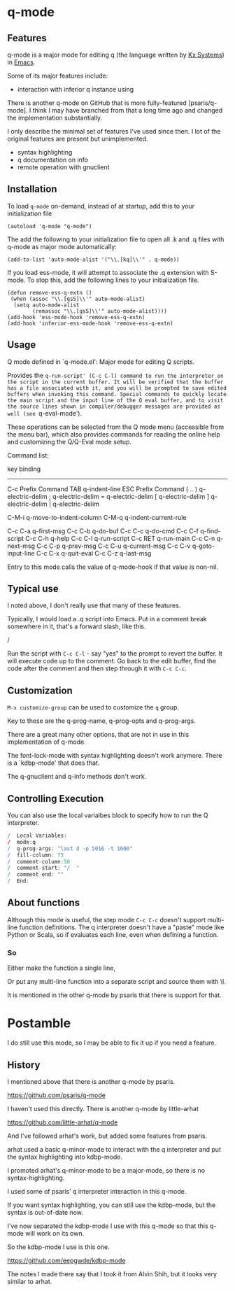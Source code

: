 # q-mode

## Features

q-mode is a major mode for editing q (the language written by [Kx Systems](http://www.kx.com)) in [Emacs](https://www.gnu.org/software/emacs/).

Some of its major features include:
- interaction with inferior q instance using

There is another q-mode on GitHub that is more fully-featured
[psaris/q-mode]. I think I may have branched from that a long time ago
and changed the implementation substantially.

I only describe the minimal set of features I've used since then. I
lot of the original features are present but unimplemented.

- syntax highlighting
- q documentation on info
- remote operation with gnuclient 
  

## Installation

To load `q-mode` on-demand, instead of at startup, add this to your
initialization file

```elisp
(autoload 'q-mode "q-mode")
```
The add the following to your initialization file to open all .k
and .q files with q-mode as major mode automatically:

```elisp
(add-to-list 'auto-mode-alist '("\\.[kq]\\'" . q-mode))
```

If you load ess-mode, it will attempt to associate the .q extension
with S-mode.  To stop this, add the following lines to your
initialization file.

```elisp
(defun remove-ess-q-extn ()
 (when (assoc "\\.[qsS]\\'" auto-mode-alist)
  (setq auto-mode-alist
        (remassoc "\\.[qsS]\\'" auto-mode-alist))))
(add-hook 'ess-mode-hook 'remove-ess-q-extn)
(add-hook 'inferior-ess-mode-hook 'remove-ess-q-extn)
```

## Usage

Q mode defined in `q-mode.el':
Major mode for editing Q scripts.

Provides the `q-run-script' (C-c C-l) command to run the interpreter
on the script in the current buffer. It will be verified that the buffer has a
file associated with it, and you will be prompted to save edited buffers when
invoking this command. Special commands to quickly locate the main script and
the input line of the Q eval buffer, and to visit the source lines shown in
compiler/debugger messages are provided as well (see `q-eval-mode').

These operations can be selected from the Q mode menu (accessible from
the menu bar), which also provides commands for reading the online
help and customizing the Q/Q-Eval mode setup.

Command list:

key             binding
---             -------

C-c		Prefix Command
TAB		q-indent-line
ESC		Prefix Command
( .. )		q-electric-delim
;		q-electric-delim
=		q-electric-delim
[		q-electric-delim
]		q-electric-delim
|		q-electric-delim

C-M-i		q-move-to-indent-column
C-M-q		q-indent-current-rule

C-c C-a		q-first-msg
C-c C-b		q-do-buf
C-c C-c		q-do-cmd
C-c C-f		q-find-script
C-c C-h		q-help
C-c C-l		q-run-script
C-c RET		q-run-main
C-c C-n		q-next-msg
C-c C-p		q-prev-msg
C-c C-u		q-current-msg
C-c C-v		q-goto-input-line
C-c C-x		q-quit-eval
C-c C-z		q-last-msg


Entry to this mode calls the value of q-mode-hook if that value is
non-nil.

## Typical use

I noted above, I don't really use that many of these features.

Typically, I would load a .q script into Emacs. Put in a comment
break somewhere in it, that's a forward slash, like this.

/ 

Run the script with `C-c C-l` - say "yes" to the prompt to revert the buffer. It
will execute code up to the comment. Go back to the edit buffer, find
the code after the comment and then step through it with `C-c C-c`.
  
## Customization

`M-x customize-group` can be used to customize the `q` group.

Key to these are the q-prog-name, q-prog-opts and q-prog-args.

There are a great many other options, that are not in use in this
implementation of q-mode.

The font-lock-mode with syntax highlighting doesn't work
anymore. There is a `kdbp-mode' that does that.

The q-gnuclient and q-info methods don't work.

## Controlling Execution

You can also use the local varialbes block to specify how to run the Q interpreter.

```q
/  Local Variables: 
/  mode:q
/  q-prog-args: "last d -p 5016 -t 1000"
/  fill-column: 75
/  comment-column:50
/  comment-start: "/  "
/  comment-end: ""
/  End:
```

## About functions

Although this mode is useful, the step mode `C-c C-c` doesn't support multi-line
function definitions. The q interpreter doesn't have a "paste" mode like Python or
Scala, so if evaluates each line, even when defining a function.

### So

Either make the function a single line,
  
Or put any multi-line function into a separate script and source them with \l.

It is mentioned in the other q-mode by psaris that there is support for that.

# Postamble

I do still use this mode, so I may be able to fix it up if you need a feature.

## History

I mentioned above that there is another q-mode by psaris.

https://github.com/psaris/q-mode

I haven't used this directly. There is another q-mode by little-arhat

https://github.com/little-arhat/q-mode

And I've followed arhat's work, but added some features from psaris. 

arhat used a basic q-minor-mode to interact with the q interpreter and
put the syntax highlighting into kdbp-mode.

I promoted arhat's q-minor-mode to be a major-mode, so there is no
syntax-highlighting.

I used some of psaris' q interpreter interaction in this q-mode.

If you want syntax highlighting, you can still use the kdbp-mode, but
the syntax is out-of-date now.

I've now separated the kdbp-mode I use with this q-mode so that this
q-mode will work on its own.

So the kdbp-mode I use is this one.

https://github.com/eepgwde/kdbp-mode

The notes I made there say that I took it from Alvin Shih, but it
looks very similar to arhat.
